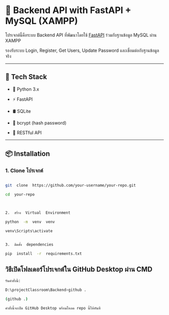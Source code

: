 
# 🚀 Backend API with FastAPI + MySQL (XAMPP)

  

โปรเจกต์นี้คือระบบ Backend API ที่พัฒนาโดยใช้ [FastAPI](https://fastapi.tiangolo.com/) ร่วมกับฐานข้อมูล MySQL ผ่าน XAMPP

รองรับระบบ Login, Register, Get Users, Update Password และเชื่อมต่อกับฐานข้อมูลจริง

  

---

  

## 🧰 Tech Stack

  

- 🐍 Python 3.x

- ⚡ FastAPI

- 🛢️ SQLite

- 🔐 bcrypt (hash password)

- 🔄 RESTful API

  

---

  

## 📦 Installation

  

### 1. Clone โปรเจกต์

  

```bash

git  clone  https://github.com/your-username/your-repo.git

cd  your-repo

  

2.  สร้าง  Virtual  Environment

python  -m  venv  venv

venv\Scripts\activate


3.  ติดตั้ง  dependencies

pip  install  -r  requirements.txt
```

## วิธีเปิดโฟลเดอร์โปรเจกต์ใน GitHub Desktop ผ่าน CMD
```bash
รันคำสั่งนี้:

D:\projectClassroom\Backend>github .

(github .)

คำสั่งนี้จะเปิด GitHub Desktop พร้อมโหลด repo นี้ให้ทันที
```